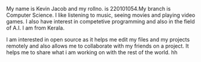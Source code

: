 My name is Kevin Jacob and my rollno. is 220101054.My branch is Computer Science.
I like listening to music, seeing movies and  playing video games.
I also have interest in competetive programming and also in the field of A.I.
I am from Kerala.


I am interested in open source as it helps me edit my files and my projects remotely and also allows me to collaborate with my friends
on a project. 
It helps me to share what i am working on with the rest of the world.
hh
